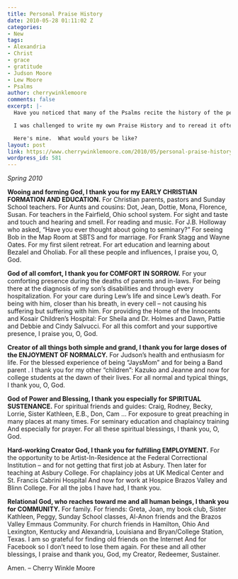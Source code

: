```yaml
---
title: Personal Praise History
date: 2010-05-28 01:11:02 Z
categories:
- New
tags:
- Alexandria
- Christ
- grace
- gratitude
- Judson Moore
- Lew Moore
- Psalms
author: cherrywinklemoore
comments: false
excerpt: |-
  Have you noticed that many of the Psalms recite the history of the people of Israel?  These hymns were used to remind the people of God's action in their lives.  Some of these Psalms are: 78, 105, 106, 114 and there are others.

  I was challenged to write my own Praise History and to reread it often.  I have found this to be a rich experience and I recommend it to you.

  Here's mine.  What would yours be like?
layout: post
link: https://www.cherrywinklemoore.com/2010/05/personal-praise-history/
wordpress_id: 581
---
```


_Spring 2010_

**Wooing and forming God, I thank you for my EARLY CHRISTIAN FORMATION AND EDUCATION.**
For Christian parents, pastors and Sunday School teachers.
For Aunts and cousins: Dot, Jean, Dottie, Mona, Florence, Susan.
For teachers in the Fairfield, Ohio school system.
For sight and taste and touch and hearing and smell.
For reading and music.
For J.B. Holloway who asked, “Have you ever thought about going to seminary?”
For seeing Bob in the Map Room at SBTS and for marriage.
For Frank Stagg and Wayne Oates.
For my first silent retreat.
For art education and learning about Bezalel and Oholiab.
For all these people and influences, I praise you, O, God.

**God of all comfort, I thank you for COMFORT IN SORROW.**
For your comforting presence during the deaths of parents and in-laws.
For being there at the diagnosis of my son’s disabilities and through every hospitalization.
For your care during Lew’s life and since Lew’s death.
For being with him, closer than his breath, in every cell – not causing his suffering but suffering with him.
For providing the Home of the Innocents and Kosair Children’s Hospital:
For Sheila and Dr. Holmes and Dawn, Pattie and Debbie and Cindy Salvucci.
For all this comfort and your supportive presence, I praise you, O, God.

**Creator of all things both simple and grand, I thank you for large doses of the ENJOYMENT OF NORMALCY.**
For Judson’s health and enthusiasm for life.
For the blessed experience of being “JaysMom” and for being a Band parent .
I thank you for my other “children”: Kazuko and Jeanne and now
for college students at the dawn of their lives.
For all normal and typical things, I thank you, O, God.

**God of Power and Blessing, I thank you especially for SPIRITUAL SUSTENANCE.**
For spiritual friends and guides: Craig, Rodney, Becky, Lorrie, Sister Kathleen, E.B., Don, Cam …
For exposure to great preaching in many places at many times.
For seminary education and chaplaincy training
And especially for prayer.
For all these spiritual blessings, I thank you, O, God.

**Hard-working Creator God, I thank you for fulfilling EMPLOYMENT.**
For the opportunity to be Artist-In-Residence at the Federal Correctional Institution
– and for not getting that first job at Asbury.
Then later for teaching at Asbury College.
For chaplaincy jobs at UK Medical Center and St. Francis Cabrini Hospital
And now for work at Hospice Brazos Valley and Blinn College.
For all the jobs I have had, I thank you.

**Relational God, who reaches toward me and all human beings, I thank you for COMMUNITY.**
For family.
For friends: Greta, Joan, my book club, Sister Kathleen, Peggy, Sunday School classes, Al-Anon friends and the Brazos Valley Emmaus Community.
For church friends in Hamilton, Ohio
And Lexington, Kentucky
and Alexandria, Louisiana
and Bryan/College Station, Texas.
I am so grateful for finding old friends on the Internet
And for Facebook so I don’t need to lose them again.
For these and all other blessings, I praise and thank you, God,
my Creator, Redeemer, Sustainer.

Amen.
– Cherry Winkle Moore
